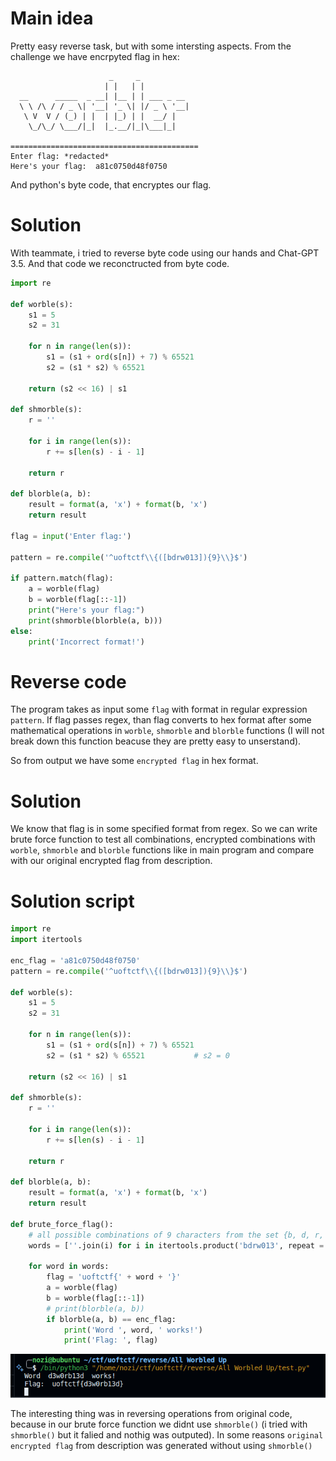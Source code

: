 # Main idea

Pretty easy reverse task, but with some intersting aspects.
From the challenge we have encrpyted flag in hex:

```
                      _     _             
                     | |   | |            
  __      _____  _ __| |__ | | ___ _ __   
  \ \ /\ / / _ \| '__| '_ \| |/ _ \ '__|  
   \ V  V / (_) | |  | |_) | |  __/ |     
    \_/\_/ \___/|_|  |_.__/|_|\___|_|     
                                          
==========================================
Enter flag: *redacted*
Here's your flag:  a81c0750d48f0750
```

And python's byte code, that encryptes our flag.

# Solution

With teammate, i tried to reverse byte code using our hands and Chat-GPT 3.5.
And that code we reconctructed from byte code.

```python
import re

def worble(s):
    s1 = 5
    s2 = 31

    for n in range(len(s)):
        s1 = (s1 + ord(s[n]) + 7) % 65521
        s2 = (s1 * s2) % 65521

    return (s2 << 16) | s1

def shmorble(s):
    r = ''

    for i in range(len(s)):
        r += s[len(s) - i - 1]

    return r

def blorble(a, b):
    result = format(a, 'x') + format(b, 'x')
    return result

flag = input('Enter flag:')

pattern = re.compile('^uoftctf\\{([bdrw013]){9}\\}$')

if pattern.match(flag):
    a = worble(flag)
    b = worble(flag[::-1])
    print("Here's your flag:")
    print(shmorble(blorble(a, b)))
else:
    print('Incorrect format!')
```

# Reverse code

The program takes as input some `flag` with format in regular expression `pattern`.
If flag passes regex, than flag converts to hex format after some mathematical operations in `worble`, `shmorble` and `blorble` functions (I will not break down this function beacuse they are pretty easy to unserstand). 

So from output we have some `encrypted flag` in hex format.

# Solution

We know that flag is in some specified format from regex. So we can write brute force function to test all combinations, encrypted combinations with `worble`, `shmorble` and `blorble` functions like in main program and compare with our original encrypted flag from description. 


# Solution script

```python
import re
import itertools

enc_flag = 'a81c0750d48f0750'
pattern = re.compile('^uoftctf\\{([bdrw013]){9}\\}$')

def worble(s):
    s1 = 5
    s2 = 31

    for n in range(len(s)):
        s1 = (s1 + ord(s[n]) + 7) % 65521
        s2 = (s1 * s2) % 65521           # s2 = 0

    return (s2 << 16) | s1

def shmorble(s):
    r = ''

    for i in range(len(s)):
        r += s[len(s) - i - 1]

    return r

def blorble(a, b):
    result = format(a, 'x') + format(b, 'x')
    return result

def brute_force_flag():
    # all possible combinations of 9 characters from the set {b, d, r, w, 0, 1, 3}
    words = [''.join(i) for i in itertools.product('bdrw013', repeat = 9)]

    for word in words:
        flag = 'uoftctf{' + word + '}'
        a = worble(flag)
        b = worble(flag[::-1])
        # print(blorble(a, b))
        if blorble(a, b) == enc_flag:
            print('Word ', word, ' works!')
            print('Flag: ', flag)
```

![](../../attachments/Pasted%20image%2020240115144420.png)

The interesting thing was in reversing operations from original code, because in our brute force function we didnt use `shmorble()` (i tried with `shmorble()` but it falied and nothig was outputed). In some reasons `original encrypted flag` from description was generated without using `shmorble()`


